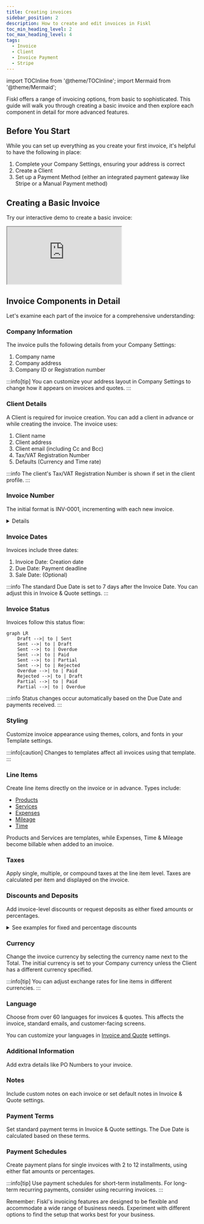```yaml
---
title: Creating invoices
sidebar_position: 2
description: How to create and edit invoices in Fiskl
toc_min_heading_level: 2
toc_max_heading_level: 4
tags:
  - Invoice
  - Client
  - Invoice Payment
  - Stripe
---
```


import TOCInline from '@theme/TOCInline';
import Mermaid from '@theme/Mermaid';

Fiskl offers a range of invoicing options, from basic to sophisticated. This guide will walk you through creating a basic invoice and then explore each component in detail for more advanced features.

## Before You Start

While you can set up everything as you create your first invoice, it's helpful to have the following in place:

1. Complete your Company Settings, ensuring your address is correct
2. Create a Client
3. Set up a Payment Method (either an integrated payment gateway like Stripe or a Manual Payment method)

## Creating a Basic Invoice

Try our interactive demo to create a basic invoice:

<div style={{ position: 'relative', paddingBottom: '56.25%', height: 0, width: '100%' }}>
  <iframe
    style={{ position: 'absolute', top: 0, left: 0, width: '100%', height: '100%', border: 0 }}
    src="https://demo.fiskl.com/e/clzctmgxx008yl30czzc6urmn/tour"
    allowFullScreen
    webkitallowfullscreen="true"
    mozallowfullscreen="true"
    allowtransparency="true"
  ></iframe>
</div>

## Invoice Components in Detail

Let's examine each part of the invoice for a comprehensive understanding:

<TOCInline toc={toc} />

### Company Information

The invoice pulls the following details from your Company Settings:

1. Company name
2. Company address
3. Company ID or Registration number

:::info[tip]
You can customize your address layout in Company Settings to change how it appears on invoices and quotes.
:::

### Client Details

A Client is required for invoice creation. You can add a client in advance or while creating the invoice. The invoice uses:

1. Client name
2. Client address
3. Client email (including Cc and Bcc)
4. Tax/VAT Registration Number
5. Defaults (Currency and Time rate)

:::info
The client's Tax/VAT Registration Number is shown if set in the client profile.
:::

### Invoice Number

The initial format is INV-0001, incrementing with each new invoice.

<details>

    <summary>Learn more about customizing your invoice number</summary>

    **You can customize this format, but there are limitations:**

    1. Auto-increment is only possible if the number ends with a digit
    2. Date-based formats (e.g., 2024-01-0001) require manual updates at each period change 

To change the format, simply edit the invoice number when creating a new invoice. Subsequent invoices will follow this new pattern.

</details>

### Invoice Dates

Invoices include three dates:

1. Invoice Date: Creation date
2. Due Date: Payment deadline
3. Sale Date: (Optional)

:::info
The standard Due Date is set to 7 days after the Invoice Date. You can adjust this in Invoice & Quote settings.
:::

### Invoice Status

Invoices follow this status flow:

```mermaid
graph LR
    Draft -->| to | Sent
    Sent -->| to | Draft
    Sent -->| to | Overdue
    Sent -->| to | Paid
    Sent -->| to | Partial
    Sent -->| to | Rejected
    Overdue -->| to | Paid
    Rejected -->| to | Draft
    Partial -->| to | Paid
    Partial -->| to | Overdue
```

:::info
Status changes occur automatically based on the Due Date and payments received.
:::

### Styling

Customize invoice appearance using themes, colors, and fonts in your Template settings.

:::info[caution]
Changes to templates affect all invoices using that template.
:::

### Line Items

Create line items directly on the invoice or in advance. Types include:

- [Products](../../Core-Features/Line-Items/products)
- [Services](../../Core-Features/Line-Items/services)
- [Expenses](../../Core-Features/Line-Items/expenses)
- [Mileage](../../Core-Features/Line-Items/mileage)
- [Time](../../Core-Features/Line-Items/time)

Products and Services are templates, while Expenses, Time & Mileage become billable when added to an invoice.

### Taxes

Apply single, multiple, or compound taxes at the line item level. Taxes are calculated per item and displayed on the invoice.

### Discounts and Deposits

Add invoice-level discounts or request deposits as either fixed amounts or percentages.

<details>

<summary>See examples for fixed and percentage discounts</summary>

To make the amount entered a percentage just add a percentage sign at the end of the value. (e.g., `20%`)

- $100 discount = 100
- 15% discount = 15%

</details>

### Currency

Change the invoice currency by selecting the currency name next to the Total. The initial currency is set to your Company currency unless the Client has a different currency specified.

:::info[tip]
You can adjust exchange rates for line items in different currencies.
:::

### Language

Choose from over 60 languages for invoices & quotes. This affects the invoice, standard emails, and customer-facing screens.

You can customize your languages in [Invoice and Quote](../../Settings-Configurations/invoice-and-quote-settings.md) settings.


### Additional Information

Add extra details like PO Numbers to your invoice.

### Notes

Include custom notes on each invoice or set default notes in Invoice & Quote settings.

### Payment Terms

Set standard payment terms in Invoice & Quote settings. The Due Date is calculated based on these terms.

### Payment Schedules

Create payment plans for single invoices with 2 to 12 installments, using either flat amounts or percentages.

:::info[tip]
Use payment schedules for short-term installments. For long-term recurring payments, consider using recurring invoices.
:::

Remember: Fiskl's invoicing features are designed to be flexible and accommodate a wide range of business needs. Experiment with different options to find the setup that works best for your business.